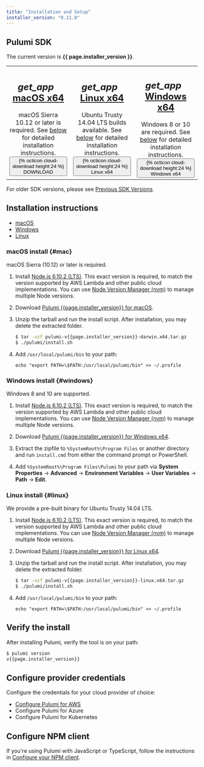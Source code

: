 ```yaml
---
title: "Installation and Setup"
installer_version: "0.11.0"
---
```


<!-- 
NOTE: To update this page with a new binary release, do the following:
- Update `installer_version` in the YAML front matter above. 
- Update changelog.md with the latest fixes in the release
-->

## Pulumi SDK 

The current version is **{{ page.installer_version }}**.

<table class="card-table" width="100%">
    <tr>
        <td align="center" valign="center" width="33%">
            <div class="mdl-card mdl-shadow--2dp">
                <div class="mdl-card__title">
                    <h2 class="mdl-card__title-text">
                        <i class="material-icons">get_app</i>
                        &nbsp;
                        <a href="/install">macOS x64</a>
                    </h2>
                </div>
                <div class="mdl-card__supporting-text">
                    macOS Sierra 10.12 or later is required.
                    See <a href="#mac">below</a> for detailed installation instructions.
                </div>
                <div class="mdl-card__actions mdl-card--border">
                    <a
                            id="macos-download-link"
                            href="/releases/pulumi-v{{page.installer_version}}-darwin.x64.tar.gz" role="button">
                        <button class="mdl-button mdl-js-button mdl-button--raised mdl-button--colored">
                            {% octicon cloud-download height:24 %} DOWNLOAD
                        </button>
                    </a>
                </div>
            </div>
        </td>
        <td align="center" valign="center" width="33%">
            <div class="mdl-card mdl-shadow--2dp">
                <div class="mdl-card__title">
                    <h2 class="mdl-card__title-text">
                        <i class="material-icons">get_app</i>
                        &nbsp;
                        <a href="/install">Linux x64</a>
                    </h2>
                </div>
                <div class="mdl-card__supporting-text">
                    Ubuntu Trusty 14.04 LTS builds available.
                    See <a href="#linux">below</a> for detailed installation instructions.
                </div>
                <div class="mdl-card__actions mdl-card--border">
                    <a
                            id="linux-download-link"
                            href="/releases/pulumi-v{{page.installer_version}}-linux.x64.tar.gz" role="button">
                        <button class="mdl-button mdl-js-button mdl-button--raised mdl-button--colored">
                            {% octicon cloud-download height:24 %} Linux x64
                        </button>
                    </a>
                </div>
            </div>
        </td>
        <td align="center" valign="center" width="33%">
            <div class="mdl-card mdl-shadow--2dp">
                <div class="mdl-card__title">
                    <h2 class="mdl-card__title-text">
                        <i class="material-icons">get_app</i>
                        &nbsp;
                        <a href="/install">Windows x64</a>
                    </h2>
                </div>
                <div class="mdl-card__supporting-text">
                    Windows 8 or 10 are required.
                    See <a href="#windows">below</a> for detailed installation instructions.
                </div>
                <div class="mdl-card__actions mdl-card--border">
                    <a
                            id="windows-download-link"
                            href="/releases/pulumi-v{{page.installer_version}}-windows.x64.zip" role="button">
                        <button class="mdl-button mdl-js-button mdl-button--raised mdl-button--colored">
                            {% octicon cloud-download height:24 %} Windows x64
                        </button>
                    </a>
                </div>
            </div>
        </td>
    </tr>
</table>

For older SDK versions, please see <a href="./changelog.html#all-versions">Previous SDK Versions</a>.

## Installation instructions

- [macOS](#mac)
- [Windows](#windows)
- [Linux](#linux)

### macOS install {#mac}

macOS Sierra (10.12) or later is required. 

1.  Install [Node.js 6.10.2 (LTS)](https://nodejs.org/dist/v6.10.2/node-v6.10.2.pkg). This exact version is required, to match the version supported by AWS Lambda and other public cloud implementations. You can use [Node Version Manager (nvm)](https://github.com/creationix/nvm) to manage multiple Node versions.

2.  Download [Pulumi {{page.installer_version}} for macOS](/releases/pulumi-v{{page.installer_version}}-darwin.x64.tar.gz).

3.  Unzip the tarball and run the install script. After installation, you may delete the extracted folder. 

    ```bash
    $ tar -xzf pulumi-v{{page.installer_version}}-darwin.x64.tar.gz
    $ ./pulumi/install.sh 
    ```

4.  Add `/usr/local/pulumi/bin` to your path:

    ```
    echo "export PATH=\$PATH:/usr/local/pulumi/bin" >> ~/.profile
    ```

### Windows install {#windows}

Windows 8 and 10 are supported.

1.  Install [Node.js 6.10.2 (LTS)](https://nodejs.org/dist/v6.10.2/node-v6.10.2-x64.msi). This exact version is required, to match the version supported by AWS Lambda and other public cloud implementations. You can use [Node Version Manager (nvm)](https://github.com/creationix/nvm) to manage multiple Node versions.

2.  Download [Pulumi {{page.installer_version}} for Windows x64](/releases/pulumi-v{{page.installer_version}}-windows.x64.zip).

3.  Extract the zipfile to `%SystemRoot%\Program Files` or another directory and run `install.cmd` from either the command prompt or PowerShell.

4. Add `%SystemRoot%\Program Files\Pulumi` to your path via **System Properties** -> **Advanced** -> **Environment Variables** -> **User Variables** -> **Path** -> **Edit**.

### Linux install {#linux}

We provide a pre-built binary for Ubuntu Trusty 14.04 LTS.

1.  Install [Node.js 6.10.2 (LTS)](https://nodejs.org/dist/v6.10.2/node-v6.10.2-linux-x64.tar.gz). This exact version is required, to match the version supported by AWS Lambda and other public cloud implementations. You can use [Node Version Manager (nvm)](https://github.com/creationix/nvm) to manage multiple Node versions.

2.  Download [Pulumi {{page.installer_version}} for Linux x64](/releases/pulumi-v{{page.installer_version}}-linux.x64.tar.gz).

3.  Unzip the tarball and run the install script. After installation, you may delete the extracted folder. 

    ```bash
    $ tar -xzf pulumi-v{{page.installer_version}}-linux.x64.tar.gz
    $ ./pulumi/install.sh
    ```

4.  Add `/usr/local/pulumi/bin` to your path:

    ```
    echo "export PATH=\$PATH:/usr/local/pulumi/bin" >> ~/.profile
    ```

## Verify the install

After installing Pulumi, verify the tool is on your path: 

```bash
$ pulumi version
v{{page.installer_version}}
```

## Configure provider credentials

Configure the credentials for your cloud provider of choice:
-   [Configure Pulumi for AWS](./aws-config.html)
-   Configure Pulumi for Azure
-   Configure Pulumi for Kubernetes

## Configure NPM client

If you're using Pulumi with JavaScript or TypeScript, follow the instructions in [Configure your NPM client](./configure-npm.html).
